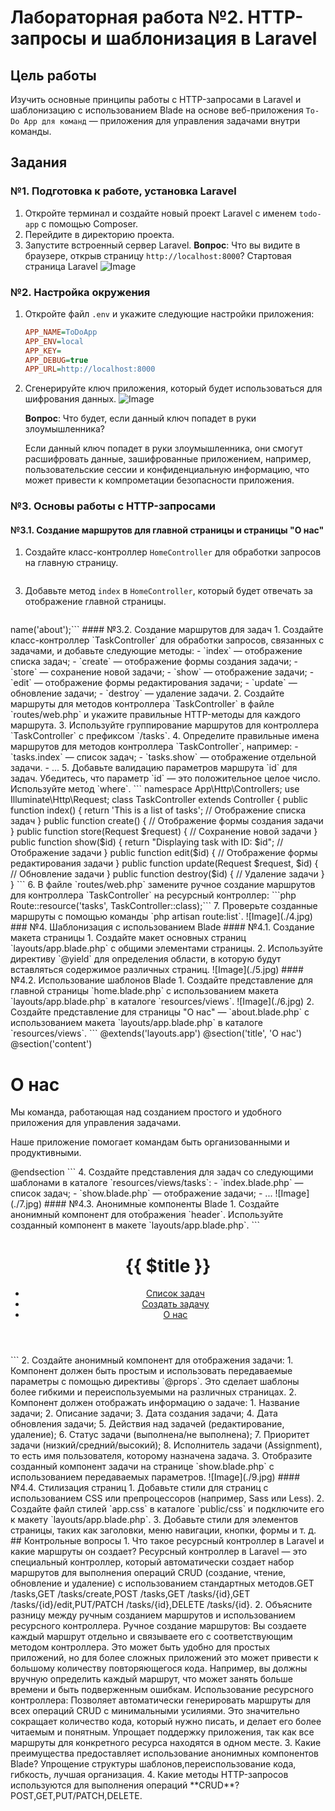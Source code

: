 # Лабораторная работа №2. HTTP-запросы и шаблонизация в Laravel

## Цель работы

Изучить основные принципы работы с HTTP-запросами в Laravel и шаблонизацию с использованием Blade на основе веб-приложения `To-Do App для команд` — приложения для управления задачами внутри команды.

## Задания

### №1. Подготовка к работе, установка Laravel

1. Откройте терминал и создайте новый проект Laravel с именем `todo-app` с помощью Composer.
2. Перейдите в директорию проекта.
3. Запустите встроенный сервер Laravel.
   **Вопрос**: Что вы видите в браузере, открыв страницу `http://localhost:8000`?
   Стартовая страница Laravel
   ![Image](./1.jpg)

### №2. Настройка окружения

1. Откройте файл `.env` и укажите следующие настройки приложения:
   ```ini
   APP_NAME=ToDoApp
   APP_ENV=local
   APP_KEY=
   APP_DEBUG=true
   APP_URL=http://localhost:8000
   ```
2. Сгенерируйте ключ приложения, который будет использоваться для шифрования данных.
  ![Image](./2.jpg)

   **Вопрос**: Что будет, если данный ключ попадет в руки злоумышленника?

   Если данный ключ попадет в руки злоумышленника, они смогут расшифровать данные, зашифрованные приложением, например, пользовательские сессии и конфиденциальную информацию, что может привести к компрометации безопасности приложения.

### №3. Основы работы с HTTP-запросами

#### №3.1. Создание маршрутов для главной страницы и страницы "О нас"

1. Создайте класс-контроллер `HomeController` для обработки запросов на главную страницу.
```php artisan make:controller HomeController
```

3. Добавьте метод `index` в `HomeController`, который будет отвечать за отображение главной страницы.
   ```
<?php
namespace App\Http\Controllers;
use Illuminate\Http\Request;
class HomeController extends Controller
{
    public function index()
    {
        return view('home'); // Отображение главной страницы
    }
}
```
3. Создайте маршрут для главной страницы в файле `routes/web.php`.
   ```php
   public function index()
   {
      return view('home');
   }
   ```
   - Откройте браузер и перейдите по адресу `http://localhost:8000`.
  ![Image](./3.jpg)

4. В этом же контроллере `HomeController` создайте метод для страницы **"О нас"**.
``` public function about()
    {
        return view('about'); // Страница "О нас"
    }```
5. Добавьте маршрут для страницы "О нас" в файле `routes/web.php`.
```Route::get('/about', [HomeController::class, 'about'])->name('about');```

#### №3.2. Создание маршрутов для задач

1. Создайте класс-контроллер `TaskController` для обработки запросов, связанных с задачами, и добавьте следующие методы:
   - `index` — отображение списка задач;
   - `create` — отображение формы создания задачи;
   - `store` — сохранение новой задачи;
   - `show` — отображение задачи;
   - `edit` — отображение формы редактирования задачи;
   - `update` — обновление задачи;
   - `destroy` — удаление задачи.

2. Создайте маршруты для методов контроллера `TaskController` в файле `routes/web.php` и укажите правильные HTTP-методы для каждого маршрута.
3. Используйте группирование маршрутов для контроллера `TaskController` с префиксом `/tasks`.
4. Определите правильные имена маршрутов для методов контроллера `TaskController`, например:
   - `tasks.index` — список задач;
   - `tasks.show` — отображение отдельной задачи.
   - ...
5. Добавьте валидацию параметров маршрута `id` для задач. Убедитесь, что параметр `id` — это положительное целое число. Используйте метод `where`.
 ```  namespace App\Http\Controllers;
use Illuminate\Http\Request;
class TaskController extends Controller
{
    public function index()
    {
        return 'This is a list of tasks'; // Отображение списка задач
    }
    public function create()
    {
        // Отображение формы создания задачи
    }
    public function store(Request $request)
    {
        // Сохранение новой задачи
    }
    public function show($id)
    {
        return "Displaying task with ID: $id"; // Отображение задачи
    }
    public function edit($id)
    {
        // Отображение формы редактирования задачи
    }
    public function update(Request $request, $id)
    {
        // Обновление задачи
    }
    public function destroy($id)
    {
        // Удаление задачи
    }
}
```
6. В файле `routes/web.php` замените ручное создание маршрутов для контроллера `TaskController` на ресурсный контроллер:
      ```php
      Route::resource('tasks', TaskController::class);```
   
7. Проверьте созданные маршруты с помощью команды `php artisan route:list`.
![Image](./4.jpg)

### №4. Шаблонизация с использованием Blade

#### №4.1. Создание макета страницы

1. Создайте макет основных страниц `layouts/app.blade.php` с общими элементами страницы.
2. Используйте директиву `@yield` для определения области, в которую будут вставляться содержимое различных страниц.
![Image](./5.jpg)

#### №4.2. Использование шаблонов Blade

1. Создайте представление для главной страницы `home.blade.php` с использованием макета `layouts/app.blade.php` в каталоге `resources/views`.
   ![Image](./6.jpg)
2. Создайте представление для страницы "О нас" — `about.blade.php` с использованием макета `layouts/app.blade.php` в каталоге `resources/views`.
```
@extends('layouts.app')
@section('title', 'О нас')
@section('content')
    <div class="text-center">
        <h1>О нас</h1>
        <p>Мы команда, работающая над созданием простого и удобного приложения для управления задачами.</p>
        <p>Наше приложение помогает командам быть организованными и продуктивными.</p>
    </div>
@endsection
```
4. Создайте представления для задач со следующими шаблонами в каталоге `resources/views/tasks`:
   - `index.blade.php` — список задач;
   - `show.blade.php` — отображение задачи;
   - ...
![Image](./7.jpg)

#### №4.3. Анонимные компоненты Blade

1. Создайте анонимный компонент для отображения `header`. Используйте созданный компонент в макете `layouts/app.blade.php`.
```<header>
    <h1>{{ $title }}</h1>
    <nav>
        <ul>
            <li><a href="{{ route('tasks.index') }}">Список задач</a></li>
            <li><a href="{{ route('tasks.create') }}">Создать задачу</a></li>
            <li><a href="{{ route('about') }}">О нас</a></li>
        </ul>
    </nav>
</header>
```
2. Создайте анонимный компонент для отображения задачи:
   1. Компонент должен быть простым и использовать передаваемые параметры с помощью директивы `@props`. Это сделает шаблоны более гибкими и переиспользуемыми на различных страницах.
   2. Компонент должен отображать информацию о задаче:
      1. Название задачи;
      2. Описание задачи;
      3. Дата создания задачи;
      4. Дата обновления задачи;
      5. Действия над задачей (редактирование, удаление);
      6. Статус задачи (выполнена/не выполнена);
      7. Приоритет задачи (низкий/средний/высокий);
      8. Исполнитель задачи (Assignment), то есть имя пользователя, которому назначена задача.
3. Отобразите созданный компонент задачи на странице `show.blade.php` с использованием передаваемых параметров.
![Image](./9.jpg)

#### №4.4. Стилизация страниц

1. Добавьте стили для страниц с использованием CSS или препроцессоров (например, Sass или Less).
2. Создайте файл стилей `app.css` в каталоге `public/css` и подключите его к макету `layouts/app.blade.php`.
3. Добавьте стили для элементов страницы, таких как заголовки, меню навигации, кнопки, формы и т. д.

## Контрольные вопросы

1. Что такое ресурсный контроллер в Laravel и какие маршруты он создает?
Ресурсный контроллер в Laravel — это специальный контроллер, который автоматически создает набор маршрутов для выполнения операций CRUD (создание, чтение, обновление и удаление) с использованием стандартных методов.GET	/tasks,GET	/tasks/create,POST	/tasks,GET	/tasks/{id},GET	/tasks/{id}/edit,PUT/PATCH	/tasks/{id},DELETE	/tasks/{id}.
2. Объясните разницу между ручным созданием маршрутов и использованием ресурсного контроллера.
Ручное создание маршрутов: Вы создаете каждый маршрут отдельно и связываете его с соответствующим методом контроллера. Это может быть удобно для простых приложений, но для более сложных приложений это может привести к большому количеству повторяющегося кода. Например, вы должны вручную определить каждый маршрут, что может занять больше времени и быть подверженным ошибкам.
Использование ресурсного контроллера: Позволяет автоматически генерировать маршруты для всех операций CRUD с минимальными усилиями. Это значительно сокращает количество кода, который нужно писать, и делает его более читаемым и понятным. Упрощает поддержку приложения, так как все маршруты для конкретного ресурса находятся в одном месте.
3. Какие преимущества предоставляет использование анонимных компонентов Blade?
Упрощение структуры шаблонов,переиспользование кода, гибкость, лучшая организация.
4. Какие методы HTTP-запросов используются для выполнения операций **CRUD**?
 POST,GET,PUT/PATCH,DELETE.
